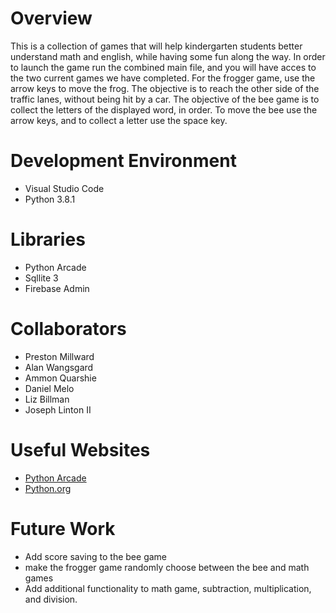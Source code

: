 # Overview

This is a collection of games that will help kindergarten students better understand math and english, while having some fun along the way. In order to launch the game run the combined main file, and you will have acces to the two current games we have completed. For the frogger game, use the arrow keys to move the frog. The objective is to reach the other side of the traffic lanes, without being hit by a car. The objective of the bee game is to collect the letters of the displayed word, in order. To move the bee use the arrow keys, and to collect a letter use the space key.

# Development Environment

* Visual Studio Code
* Python 3.8.1

# Libraries
* Python Arcade
* Sqllite 3
* Firebase Admin

# Collaborators

* Preston Millward
* Alan Wangsgard
* Ammon Quarshie
* Daniel Melo
* Liz Billman
* Joseph Linton II 

# Useful Websites

* [Python Arcade](https://api.arcade.academy/en/latest/)
* [Python.org](https://www.python.org/)

# Future Work

* Add score saving to the bee game
* make the frogger game randomly choose between the bee and math games
* Add additional functionality to math game, subtraction, multiplication, and division.
